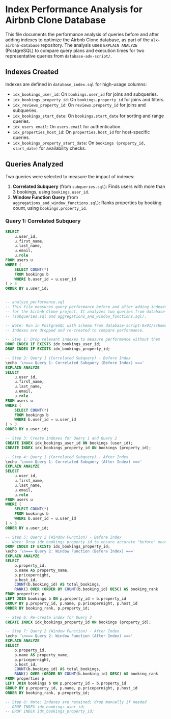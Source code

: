 # Index Performance Analysis for Airbnb Clone Database

This file documents the performance analysis of queries before and after adding indexes to optimize the Airbnb Clone database, as part of the `alx-airbnb-database` repository. The analysis uses `EXPLAIN ANALYZE` (PostgreSQL) to compare query plans and execution times for two representative queries from `database-adv-script/`.

## Indexes Created

Indexes are defined in `database_index.sql` for high-usage columns:
- `idx_bookings_user_id`: On `bookings.user_id` for joins and subqueries.
- `idx_bookings_property_id`: On `bookings.property_id` for joins and filters.
- `idx_reviews_property_id`: On `reviews.property_id` for joins and subqueries.
- `idx_bookings_start_date`: On `bookings.start_date` for sorting and range queries.
- `idx_users_email`: On `users.email` for authentication.
- `idx_properties_host_id`: On `properties.host_id` for host-specific queries.
- `idx_bookings_property_start_date`: On `bookings (property_id, start_date)` for availability checks.

## Queries Analyzed

Two queries were selected to measure the impact of indexes:
1. **Correlated Subquery** (from `subqueries.sql`): Finds users with more than 3 bookings, using `bookings.user_id`.
2. **Window Function Query** (from `aggregations_and_window_functions.sql`): Ranks properties by booking count, using `bookings.property_id`.

### Query 1: Correlated Subquery
```sql
SELECT 
    u.user_id,
    u.first_name,
    u.last_name,
    u.email,
    u.role
FROM users u
WHERE (
    SELECT COUNT(*) 
    FROM bookings b 
    WHERE b.user_id = u.user_id
) > 3
ORDER BY u.user_id;


-- analyze_performance.sql
-- This file measures query performance before and after adding indexes using EXPLAIN ANALYZE
-- for the Airbnb Clone project. It analyzes two queries from database-adv-script/
-- (subqueries.sql and aggregations_and_window_functions.sql).

-- Note: Run in PostgreSQL with schema from database-script-0x01/schema.sql and sample data.
-- Indexes are dropped and re-created to compare performance.

-- Step 1: Drop relevant indexes to measure performance without them
DROP INDEX IF EXISTS idx_bookings_user_id;
DROP INDEX IF EXISTS idx_bookings_property_id;

-- Step 2: Query 1 (Correlated Subquery) - Before Index
\echo '\n=== Query 1: Correlated Subquery (Before Index) ==='
EXPLAIN ANALYZE
SELECT 
    u.user_id,
    u.first_name,
    u.last_name,
    u.email,
    u.role
FROM users u
WHERE (
    SELECT COUNT(*) 
    FROM bookings b 
    WHERE b.user_id = u.user_id
) > 3
ORDER BY u.user_id;

-- Step 3: Create indexes for Query 1 and Query 2
CREATE INDEX idx_bookings_user_id ON bookings (user_id);
CREATE INDEX idx_bookings_property_id ON bookings (property_id);

-- Step 4: Query 1 (Correlated Subquery) - After Index
\echo '\n=== Query 1: Correlated Subquery (After Index) ==='
EXPLAIN ANALYZE
SELECT 
    u.user_id,
    u.first_name,
    u.last_name,
    u.email,
    u.role
FROM users u
WHERE (
    SELECT COUNT(*) 
    FROM bookings b 
    WHERE b.user_id = u.user_id
) > 3
ORDER BY u.user_id;

-- Step 5: Query 2 (Window Function) - Before Index
-- Note: Drop idx_bookings_property_id to ensure accurate "before" measurement
DROP INDEX IF EXISTS idx_bookings_property_id;
\echo '\n=== Query 2: Window Function (Before Index) ==='
EXPLAIN ANALYZE
SELECT 
    p.property_id,
    p.name AS property_name,
    p.pricepernight,
    p.host_id,
    COUNT(b.booking_id) AS total_bookings,
    RANK() OVER (ORDER BY COUNT(b.booking_id) DESC) AS booking_rank
FROM properties p
LEFT JOIN bookings b ON p.property_id = b.property_id
GROUP BY p.property_id, p.name, p.pricepernight, p.host_id
ORDER BY booking_rank, p.property_id;

-- Step 6: Re-create index for Query 2
CREATE INDEX idx_bookings_property_id ON bookings (property_id);

-- Step 7: Query 2 (Window Function) - After Index
\echo '\n=== Query 2: Window Function (After Index) ==='
EXPLAIN ANALYZE
SELECT 
    p.property_id,
    p.name AS property_name,
    p.pricepernight,
    p.host_id,
    COUNT(b.booking_id) AS total_bookings,
    RANK() OVER (ORDER BY COUNT(b.booking_id) DESC) AS booking_rank
FROM properties p
LEFT JOIN bookings b ON p.property_id = b.property_id
GROUP BY p.property_id, p.name, p.pricepernight, p.host_id
ORDER BY booking_rank, p.property_id;

-- Step 8: Note: Indexes are retained; drop manually if needed
-- DROP INDEX idx_bookings_user_id;
-- DROP INDEX idx_bookings_property_id;
